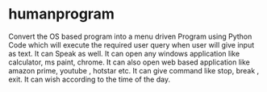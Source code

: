 # humanprogram
Convert the OS based program into a menu driven Program using Python Code which will execute the required user query when user will give input as text.
It can Speak as well.
It can open any windows application like calculator, ms paint, chrome.
It can also open web based application like amazon prime, youtube , hotstar etc.
It can give command like stop, break , exit.
It can wish according to the time of the day.
